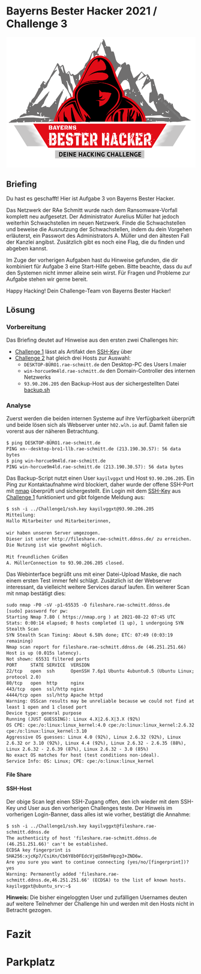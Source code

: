 # Bayerns Bester Hacker 2021 / Challenge 3

![Bayerns Bester Hacker 2021](../images/BBH_Logo_2021.png)


## Briefing

Du hast es geschafft! Hier ist Aufgabe 3 von Bayerns Bester Hacker.

Das Netzwerk der RAe Schmitt wurde nach dem Ransomware-Vorfall komplett neu aufgesetzt.
Der Administrator Aurelius Müller hat jedoch weiterhin Schwachstellen im neuen Netzwerk.
Finde die Schwachstellen und beweise die Ausnutzung der Schwachstellen, indem du dein Vorgehen erläuterst, ein Passwort des Administrators A. Müller und den ältesten Fall der Kanzlei angibst.
Zusätzlich gibt es noch eine Flag, die du finden und abgeben kannst.

Im Zuge der vorherigen Aufgaben hast du Hinweise gefunden, die dir kombiniert für Aufgabe 3 eine Start-Hilfe geben.
Bitte beachte, dass du auf den Systemen nicht immer alleine sein wirst.
Für Fragen und Probleme zur Aufgabe stehen wir gerne bereit.

Happy Hacking!
Dein Challenge-Team von Bayerns Bester Hacker!


## Lösung

### Vorbereitung

Das Briefing deutet auf Hinweise aus den ersten zwei Challenges hin:
* [Challenge 1](../Challenge1) lässt als Artifakt den [SSH-Key](../Challenge1/ssh.key) über
* [Challenge 2](../Challenge2) hat gleich drei Hosts zur Auswahl:
  * ```DESKTOP-BÜRO1.rae-schmitt.de``` den Desktop-PC des Users l.maier
  * ```win-horcue9m4ld.rae-schmitt.de``` den Domain-Controller des internen Netzwerks
  * ```93.90.206.205``` den Backup-Host aus der sichergestellten Datei [backup.sh](../Challenge2/277aef46-3504-4afa-ae6c-6d1c013589bc/backup.sh)


### Analyse

Zuerst werden die beiden internen Systeme auf ihre Verfügbarkeit überprüft und beide lösen sich als Webserver unter ```h02.wlh.io``` auf. Damit fallen sie vorerst aus der näheren Betrachtung.
```
$ ping DESKTOP-BÜRO1.rae-schmitt.de
PING xn--desktop-bro1-llb.rae-schmitt.de (213.190.30.57): 56 data bytes
$ ping win-horcue9m4ld.rae-schmitt.de
PING win-horcue9m4ld.rae-schmitt.de (213.190.30.57): 56 data bytes
```

Das Backup-Script nutzt einen User ```kayilvggxt``` und Host ```93.90.206.205```. Ein Ping zur Kontaktaufnahme wird blockiert, daher wurde der offene SSH-Port mit [nmap](https://nmap.org/) überprüft und sichergestellt. Ein Login mit dem [SSH-Key](../Challenge1/ssh.key) aus [Challenge 1](../Challenge1) funktioniert und gibt folgende Meldung aus:
```
$ ssh -i ../Challenge1/ssh.key kayilvggxt@93.90.206.205
Mitteilung:
Hallo Mitarbeiter und Mitarbeiterinnen,

wir haben unseren Server umgezogen.
Dieser ist unter http://fileshare.rae-schmitt.ddnss.de/ zu erreichen.
Die Nutzung ist wie gewohnt möglich.

Mit freundlichen Grüßen
A. MüllerConnection to 93.90.206.205 closed.
```

Das Webinterface begrüßt uns mit einer Datei-Upload Maske, die nach einem ersten Test immer fehl schlägt. Zusätzlich ist der Webserver interessant, da vielleicht weitere Services darauf laufen. Ein weiterer Scan mit nmap bestätigt dies:
```
sudo nmap -P0 -sV -p1-65535 -O fileshare.rae-schmitt.ddnss.de
[sudo] password for pw:
Starting Nmap 7.80 ( https://nmap.org ) at 2021-08-22 07:45 UTC
Stats: 0:00:14 elapsed; 0 hosts completed (1 up), 1 undergoing SYN Stealth Scan
SYN Stealth Scan Timing: About 6.58% done; ETC: 07:49 (0:03:19 remaining)
Nmap scan report for fileshare.rae-schmitt.ddnss.de (46.251.251.66)
Host is up (0.015s latency).
Not shown: 65531 filtered ports
PORT     STATE SERVICE  VERSION
22/tcp   open  ssh      OpenSSH 7.6p1 Ubuntu 4ubuntu0.5 (Ubuntu Linux; protocol 2.0)
80/tcp   open  http     nginx
443/tcp  open  ssl/http nginx
4444/tcp open  ssl/http Apache httpd
Warning: OSScan results may be unreliable because we could not find at least 1 open and 1 closed port
Device type: general purpose
Running (JUST GUESSING): Linux 4.X|2.6.X|3.X (92%)
OS CPE: cpe:/o:linux:linux_kernel:4.0 cpe:/o:linux:linux_kernel:2.6.32 cpe:/o:linux:linux_kernel:3.10
Aggressive OS guesses: Linux 4.0 (92%), Linux 2.6.32 (92%), Linux 2.6.32 or 3.10 (92%), Linux 4.4 (92%), Linux 2.6.32 - 2.6.35 (88%), Linux 2.6.32 - 2.6.39 (87%), Linux 2.6.32 - 3.0 (85%)
No exact OS matches for host (test conditions non-ideal).
Service Info: OS: Linux; CPE: cpe:/o:linux:linux_kernel
```


#### File Share

#### SSH-Host

Der obige Scan legt einen SSH-Zugang offen, den ich wieder mit dem SSH-Key und User aus den vorherigen Challenges teste. Der Hinweis im vorherigen Login-Banner, dass alles ist wie vorher, bestätigt die Annahme:

```
$ ssh -i ../Challenge1/ssh.key kayilvggxt@fileshare.rae-schmitt.ddnss.de
The authenticity of host 'fileshare.rae-schmitt.ddnss.de (46.251.251.66)' can't be established.
ECDSA key fingerprint is SHA256:xjcKp7/CsiKn/Cb6Y8b0FEdcVjqUS8mFHpzg3+ZND6w.
Are you sure you want to continue connecting (yes/no/[fingerprint])? yes
Warning: Permanently added 'fileshare.rae-schmitt.ddnss.de,46.251.251.66' (ECDSA) to the list of known hosts.
kayilvggxt@ubuntu_srv:~$
```

**Hinweis:** Die bisher eingeloggten User und zufälligen Usernames deuten auf weitere Teilnehmer der Challenge hin und werden mit den Hosts nicht in Betracht gezogen.


# Fazit


# Parkplatz


